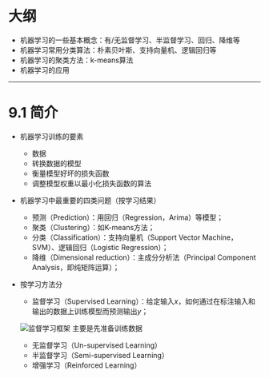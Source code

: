 # 大纲

- 机器学习的一些基本概念：有/无监督学习、半监督学习、回归、降维等
- 机器学习常用分类算法：朴素贝叶斯、支持向量机、逻辑回归等
- 机器学习的聚类方法：k-means算法
- 机器学习的应用

---

# 9.1 简介

- 机器学习训练的要素

	- 数据
	- 转换数据的模型
	- 衡量模型好坏的损失函数
	- 调整模型权重以最小化损失函数的算法

- 机器学习中最重要的四类问题（按学习结果）

	- 预测（Prediction）：用回归（Regression，Arima）等模型；
	- 聚类（Clustering）：如K-means方法；
	- 分类（Classification）：支持向量机（Support Vector Machine，SVM）、逻辑回归（Logistic Regression）；
	- 降维（Dimensional reduction）：主成分分析法（Principal Component Analysis，即纯矩阵运算）；

- 按学习方法分
	
	- 监督学习（Supervised Learning）：给定输入$x$，如何通过在标注输入和输出的数据上训练模型而预测输出$y$；
	
	![监督学习框架](https://i.loli.net/2019/09/02/gAG3jl1HqFVnMdy.png)
	主要是先准备训练数据
	- 无监督学习（Un-supervised Learning）
	- 半监督学习（Semi-supervised Learning）
	- 增强学习（Reinforced Learning）